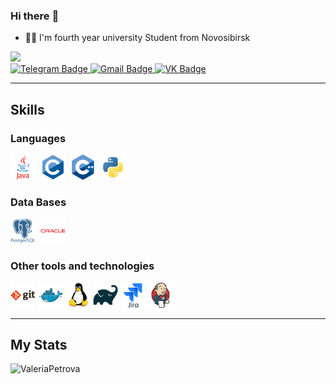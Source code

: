 ### Hi there :dizzy:
- :woman_technologist: I'm fourth year university Student from Novosibirsk

<div id="header" align="left">
  <img src="https://media.giphy.com/media/BferOKonYOspm28AiB/giphy.gif" width="300"/>
</div>

<div id="badges" align="left">
  <a href="https://t.me/valvifor">
    <img src="https://img.shields.io/badge/Telegram-blue?logo=telegram&logoColor=white&style=for-the-badge" alt="Telegram Badge"/>
  </a>    
  <a href="mailto:valvifors@gmail.com" align="center">
    <img src="https://img.shields.io/badge/email-red?logo=gmail&logoColor=white&style=for-the-badge" alt="Gmail Badge"/>
  </a>
  <a href="https://vk.com/valvifor">
    <img src="https://img.shields.io/badge/VK-royalblue?logo=vk&logoColor=white&style=for-the-badge" alt="VK Badge"/>
  </a>
</div>

---

## Skills
### Languages
<div>
  <img src="https://github.com/devicons/devicon/blob/master/icons/java/java-original-wordmark.svg" title="Java" alt="Java" width="40" height="40"/>&nbsp;
  <img src="https://github.com/devicons/devicon/blob/master/icons/c/c-original.svg" title="C" alt="C" width="40" height="40"/>&nbsp;
   <img src="https://github.com/devicons/devicon/blob/master/icons/cplusplus/cplusplus-original.svg" title="C++" alt="C++" width="40" height="40"/>&nbsp;
    <img src="https://github.com/devicons/devicon/blob/master/icons/python/python-original.svg" title="python" alt="python" width="40" height="40"/>&nbsp;
    
### Data Bases
  <img src="https://github.com/devicons/devicon/blob/master/icons/postgresql/postgresql-plain-wordmark.svg" title="PostgreSQL"  alt="PostgreSQL" width="40" height="40"/>&nbsp;
  <img src="https://github.com/devicons/devicon/blob/master/icons/oracle/oracle-original.svg" title="Oracle database"  alt="Oracle database" width="40" height="40"/>&nbsp;
  
### Other tools and technologies  
  <img src="https://github.com/devicons/devicon/blob/master/icons/git/git-original-wordmark.svg" title="Git" alt="Git" width="40" height="40"/>
  <img src="https://github.com/devicons/devicon/blob/master/icons/docker/docker-original.svg" title="Docker" alt="Docker" width="40" height="40"/>
  <img src="https://github.com/devicons/devicon/blob/master/icons/linux/linux-original.svg" title="Linux" alt="Linux" width="40" height="40"/>
  <img src="https://github.com/devicons/devicon/blob/master/icons/gradle/gradle-plain.svg" title="Gradle" alt="Gradle" width="40" height="40"/>
  <img src="https://github.com/devicons/devicon/blob/master/icons/jira/jira-original-wordmark.svg" title="Jira" alt="Jira" width="40" height="40"/>
  <img src="https://github.com/devicons/devicon/blob/master/icons/jenkins/jenkins-original.svg" title="Jenkins" alt="Jenkins" width="40" height="40"/>
</div>

---

## My Stats
<div display="inline-flex"  align-items="center" justify-content="space-between">
  <img src="https://github-readme-stats.vercel.app/api/top-langs?username=ValeriaPetrova&bg_color=151515&title_color=fff&text_color=ffffff&icon_color=0b92f8&border_color=0b92f8&border_radius=30&layout=compact&card_width =350&langs_count=6&hide=CMake,Makefile,Arc,PowerShell,BatchFile,HTML,Dockerfile&locale=en" alt="ValeriaPetrova" />
</div>
